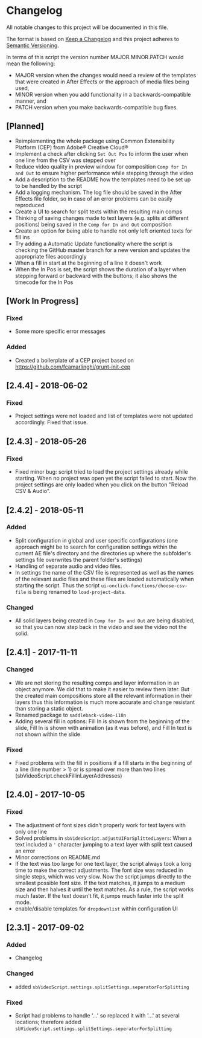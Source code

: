 # Changelog
All notable changes to this project will be documented in this file.

The format is based on [Keep a Changelog](http://keepachangelog.com/en/1.0.0/)
and this project adheres to [Semantic Versioning](http://semver.org/spec/v2.0.0.html).

In terms of this script the version number MAJOR.MINOR.PATCH would mean the following:

- MAJOR version when the changes would need a review of the templates that were created in After Effects or the approach of media files being used,
- MINOR version when you add functionality in a backwards-compatible manner, and
- PATCH version when you make backwards-compatible bug fixes.

## [Planned]
- Reimplementing the whole package using Common Extensibility Platform (CEP) from Adobe® Creative Cloud®
- Implement a check after clicking `Set Out Pos` to inform the user when one line from the CSV was stepped over
- Reduce video quality in preview window for composition `Comp for In and Out` to ensure higher performance while stepping through the video
- Add a description to the README how the templates need to be set up to be handled by the script
- Add a logging mechanism. The log file should be saved in the After Effects file folder, so in case of an error problems can be easily reproduced
- Create a UI to search for split texts within the resulting main comps
- Thinking of saving changes made to text layers (e.g. splits at different positions) being saved in the `Comp for In and Out` composition
- Create an option for being able to handle not only left oriented texts for fill ins
- Try adding a Automatic Update functionality where the script is checking the GitHub master branch for a new version and updates the appropriate files accordingly
- When a fill in start at the beginning of a line it doesn't work
- When the In Pos is set, the script shows the duration of a layer when stepping forward or backward with the buttons; it also shows the timecode for the In Pos

## [Work In Progress]
### Fixed
- Some more specific error messages

### Added
- Created a boilerplate of a CEP project based on https://github.com/fcamarlinghi/grunt-init-cep

## [2.4.4] - 2018-06-02
### Fixed
- Project settings were not loaded and list of templates were not updated accordingly. Fixed that issue.

## [2.4.3] - 2018-05-26
### Fixed
- Fixed minor bug: script tried to load the project settings already while starting. When no project was open yet the script failed to start. Now the project settings are only loaded when you click on the button "Reload CSV & Audio".

## [2.4.2] - 2018-05-11
### Added
- Split configuration in global and user specific configurations (one approach might be to search for configuration settings within the current AE file's directory and the directories up where the subfolder's settings file overwrites the parent folder's settings)
- Handling of separate audio and video files.
- In settings the name of the CSV file is represented as well as the names of the relevant audio files and these files are loaded automatically when starting the script. Thus the script `ui-onclick-functions/choose-csv-file` is being renamed to `load-project-data`.

### Changed
- All solid layers being created in `Comp for In and Out` are being disabled, so that you can now step back in the video and see the video not the solid.

## [2.4.1] - 2017-11-11
### Changed
- We are not storing the resulting comps and layer information in an object anymore. We did that to make it easier to review them later. But the created main compositions store all the relevant information in their layers thus this information is much more accurate and change resistant than storing a static object.
- Renamed package to `saddleback-video-i18n`
- Adding several fill in options: Fill In is shown from the beginning of the slide, Fill In is shown with animation (as it was before), and Fill In text is not shown within the slide

### Fixed
- Fixed problems with the fill in positions if a fill starts in the beginning of a line (line number > 1) or is spread over more than two lines (sbVideoScript.checkFillinLayerAddresses)

## [2.4.0] - 2017-10-05
### Fixed
- The adjustment of font sizes didn't properly work for text layers with only one line
- Solved problems in `sbVideoScript.adjustUIForSplittedLayers`: When a text included a `'` character jumping to a text layer with split text caused an error
- Minor corrections on README.md
- If the text was too large for one text layer, the script always took a long time to make the correct adjustments. The font size was reduced in single steps, which was very slow. Now the script jumps directly to the smallest possible font size. If the text matches, it jumps to a medium size and then halves it until the text matches. As a rule, the script works much faster. If the text doesn't fit, it jumps much faster into the split mode.
- enable/disable templates for `dropdownlist` within configuration UI

## [2.3.1] - 2017-09-02
### Added
- Changelog

### Changed
- added `sbVideoScript.settings.splitSettings.seperatorForSplitting`

### Fixed
- Script had problems to handle '…' so replaced it with '...' at several locations; therefore added `sbVideoScript.settings.splitSettings.seperatorForSplitting`
